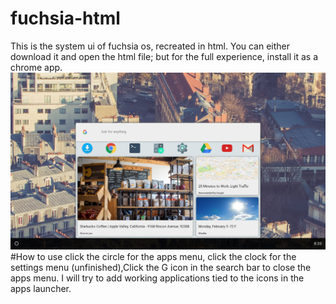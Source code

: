 # fuchsia-html
This is the system ui of fuchsia os, recreated in html.  You can either download it and open the html file; but for the full experience, install it as a chrome app.
[![](unit.png)](unit.png "image")
#How to use
click the circle for the apps menu, click the clock for the settings menu (unfinished),Click the G icon in the search bar to close the apps menu. I will try to add working applications tied to the icons in the apps launcher.
